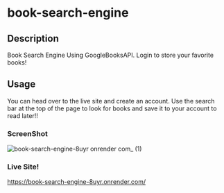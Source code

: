 # book-search-engine

## Description 
Book Search Engine Using GoogleBooksAPI. Login to store your favorite books!

## Usage
You can head over to the live site and create an account. Use the search bar at the top of the page to look for books and save it to your account to read later!!

### ScreenShot

![book-search-engine-8uyr onrender com_ (1)](https://github.com/AnthonyCBlanco/book-search-engine/assets/146141047/e3f3636d-25e6-40be-81df-17a8df1445b4)

### Live Site!
https://book-search-engine-8uyr.onrender.com/

